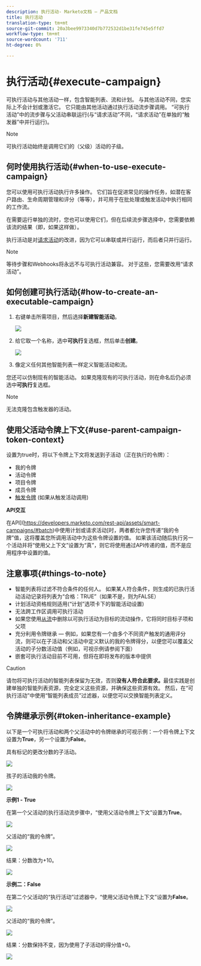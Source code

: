 ```yaml
---
description: 执行活动- Marketo文档 — 产品文档
title: 执行活动
translation-type: tm+mt
source-git-commit: 20a3bee9973340d7b772532d1be31fe745e5ffd7
workflow-type: tm+mt
source-wordcount: '711'
ht-degree: 0%

---
```


# 执行活动{#execute-campaign}

可执行活动与其他活动一样，包含智能列表、流和计划。 与其他活动不同，您实际上不会计划或激活它。 它只能由其他活动通过执行活动流步骤调用。 “可执行活动”中的流步骤与父活动串联运行(与“请求活动”不同，“请求活动”在单独的“触发器”中并行运行)。

>[!NOTE]
>
>可执行活动始终是调用它们的（父级）活动的子级。

## 何时使用执行活动{#when-to-use-execute-campaign}

您可以使用可执行活动执行许多操作。 它们旨在促进常见的操作任务，如潜在客户路由、生命周期管理和评分（等等），并可用于在批处理或触发活动中执行相同的工作流。

在需要运行单独的流时，您也可以使用它们，但在后续流步骤选择中，您需要依赖该流的结果（即，如果这样做）。

执行活动是对[请求活动](/help/marketo/product-docs/core-marketo-concepts/smart-campaigns/flow-actions/request-campaign.md)的改进，因为它可以串联或并行运行，而后者只并行运行。

>[!NOTE]
>
>等待步骤和Webhooks将永远不与可执行活动兼容。 对于这些，您需要改用“请求活动”。

## 如何创建可执行活动{#how-to-create-an-executable-campaign}

1. 右键单击所需项目，然后选择&#x200B;**新建智能活动**。

   ![](assets/execute-campaign-1.png)

1. 给它取一个名称，选中&#x200B;**可执行**&#x200B;复选框，然后单击&#x200B;**创建**。

   ![](assets/execute-campaign-2.png)

1. 像定义任何其他智能列表一样定义智能活动和流。

您还可以仿制现有的智能活动。 如果克隆现有的可执行活动，则在命名后仍必须选中&#x200B;**可执行**&#x200B;复选框。

>[!NOTE]
>
>无法克隆包含触发器的活动。

## 使用父活动令牌上下文{#use-parent-campaign-token-context}

设置为true时，将以下令牌上下文将发送到子活动（正在执行的令牌）：

* 我的令牌
* 活动令牌
* 项目令牌
* 成员令牌
* [触发令牌](/help/marketo/product-docs/marketo-sales-insight/msi-for-salesforce/features/tabs-in-the-msi-panel/interesting-moments/trigger-tokens-for-interesting-moments.md) (如果从触发活动调用)

**API交互**

在API](https://developers.marketo.com/rest-api/assets/smart-campaigns/#batch)中使用计划或请求活动[时，两者都允许您传递“我的令牌”值，这将覆盖您所调用活动中为这些令牌设置的值。 如果该活动随后执行另一个活动并将“使用父上下文”设置为“真”，则它将使用通过API传递的值，而不是应用程序中设置的值。

## 注意事项{#things-to-note}

* 智能列表将过滤不符合条件的任何人。 如果某人符合条件，则生成的已执行活动活动记录将列表为“合格：TRUE”（如果不是，则为FALSE）
* 计划活动资格规则适用(“计划”选项卡下的智能活动设置)
* 无法跨工作区调用可执行活动
* 如果您使用[从流](/help/marketo/product-docs/core-marketo-concepts/smart-campaigns/flow-actions/remove-from-flow.md)中删除以可执行活动为目标的流动操作，它将同时目标子项和父项
* 充分利用令牌继承 — 例如，如果您有一个由多个不同资产触发的通用评分流，则可以在子活动和父活动中定义默认的我的令牌得分，以便您可以覆盖父活动的子分数活动值（例如，可视示例请参阅下面）
* 嵌套可执行活动目前不可用，但将在即将发布的版本中提供

>[!CAUTION]
>
>请勿将可执行活动的智能列表保留为无效，否则&#x200B;**没有人符合此要求。**&#x200B;最佳实践是创建单独的智能列表资源，完全定义这些资源，并确保这些资源有效。 然后，在“可执行活动”中使用“智能列表成员”过滤器，以便您可以交换智能列表定义。

## 令牌继承示例{#token-inheritance-example}

以下是一个可执行活动和两个父活动中的令牌继承的可视示例：一个将令牌上下文设置为&#x200B;**True**，另一个设置为&#x200B;**False**。

具有标记的更改分数的子活动。

![](assets/execute-campaign-3.png)

孩子的活动我的令牌。

![](assets/execute-campaign-4.png)

**示例1 - True**

在第一个父活动的执行活动流步骤中，“使用父活动令牌上下文”设置为&#x200B;**True**。

![](assets/execute-campaign-5.png)

父活动的“我的令牌”。

![](assets/execute-campaign-6.png)

结果：分数改为+10。

![](assets/execute-campaign-7.png)

**示例二：False**

在第二个父活动的“执行活动”过滤器中，“使用父活动令牌上下文”设置为&#x200B;**False**。

![](assets/execute-campaign-8.png)

父活动的“我的令牌”。

![](assets/execute-campaign-9.png)

结果：分数保持不变，因为使用了子活动的得分值+0。

![](assets/execute-campaign-10.png)
